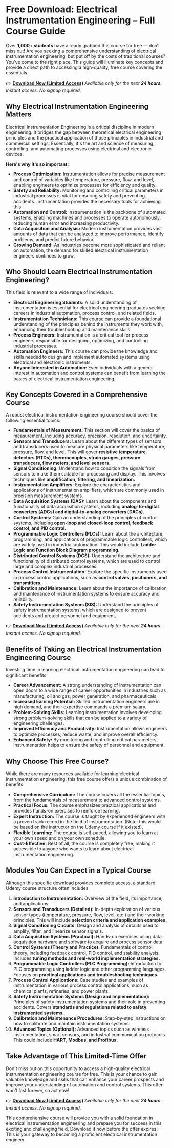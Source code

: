 # Free Download: Electrical Instrumentation Engineering – Full Course Guide

Over **1,000+ students** have already grabbed this course for free — don’t miss out! Are you seeking a comprehensive understanding of electrical instrumentation engineering, but put off by the costs of traditional courses? You've come to the right place. This guide will illuminate key concepts and provide a direct path to accessing a high-quality, free course covering the essentials.

👉 [**Download Now (Limited Access)**](https://udemywork.com/electrical-instrumentation-engineering)
_Available only for the next **24 hours**. Instant access. No signup required._

## Why Electrical Instrumentation Engineering Matters

Electrical Instrumentation Engineering is a critical discipline in modern engineering. It bridges the gap between theoretical electrical engineering principles and the practical application of those principles in industrial and commercial settings. Essentially, it's the art and science of measuring, controlling, and automating processes using electrical and electronic devices.

**Here's why it's so important:**

*   **Process Optimization:** Instrumentation allows for precise measurement and control of variables like temperature, pressure, flow, and level, enabling engineers to optimize processes for efficiency and quality.
*   **Safety and Reliability:**  Monitoring and controlling critical parameters in industrial processes is vital for ensuring safety and preventing accidents. Instrumentation provides the necessary tools for achieving this.
*   **Automation and Control:**  Instrumentation is the backbone of automated systems, enabling machines and processes to operate autonomously, reducing human error and increasing productivity.
*   **Data Acquisition and Analysis:** Modern instrumentation provides vast amounts of data that can be analyzed to improve performance, identify problems, and predict future behavior.
*   **Growing Demand:**  As industries become more sophisticated and reliant on automation, the demand for skilled electrical instrumentation engineers continues to grow.

## Who Should Learn Electrical Instrumentation Engineering?

This field is relevant to a wide range of individuals:

*   **Electrical Engineering Students:** A solid understanding of instrumentation is essential for electrical engineering graduates seeking careers in industrial automation, process control, and related fields.
*   **Instrumentation Technicians:** This course can provide a foundational understanding of the principles behind the instruments they work with, enhancing their troubleshooting and maintenance skills.
*   **Process Engineers:** Instrumentation is a critical tool for process engineers responsible for designing, optimizing, and controlling industrial processes.
*   **Automation Engineers:** This course can provide the knowledge and skills needed to design and implement automated systems using electrical and electronic instruments.
*   **Anyone Interested in Automation:** Even individuals with a general interest in automation and control systems can benefit from learning the basics of electrical instrumentation engineering.

## Key Concepts Covered in a Comprehensive Course

A robust electrical instrumentation engineering course should cover the following essential topics:

*   **Fundamentals of Measurement:** This section will cover the basics of measurement, including accuracy, precision, resolution, and uncertainty.
*   **Sensors and Transducers:**  Learn about the different types of sensors and transducers used to measure physical parameters like temperature, pressure, flow, and level. This will cover **resistive temperature detectors (RTDs), thermocouples, strain gauges, pressure transducers, flow meters, and level sensors.**
*   **Signal Conditioning:**  Understand how to condition the signals from sensors to make them suitable for processing and display. This involves techniques like **amplification, filtering, and linearization.**
*   **Instrumentation Amplifiers:** Explore the characteristics and applications of instrumentation amplifiers, which are commonly used in precision measurement systems.
*   **Data Acquisition Systems (DAS):** Learn about the components and functionality of data acquisition systems, including **analog-to-digital converters (ADCs) and digital-to-analog converters (DACs).**
*   **Control Systems:**  Gain an understanding of the principles of control systems, including **open-loop and closed-loop control, feedback control, and PID control.**
*   **Programmable Logic Controllers (PLCs):** Learn about the architecture, programming, and applications of programmable logic controllers, which are widely used in industrial automation. This would include **Ladder Logic and Function Block Diagram programming.**
*   **Distributed Control Systems (DCS):**  Understand the architecture and functionality of distributed control systems, which are used to control large and complex industrial processes.
*   **Process Control Instrumentation:**  Explore the specific instruments used in process control applications, such as **control valves, positioners, and transmitters.**
*   **Calibration and Maintenance:**  Learn about the importance of calibration and maintenance of instrumentation systems to ensure accuracy and reliability.
*   **Safety Instrumentation Systems (SIS):**  Understand the principles of safety instrumentation systems, which are designed to prevent accidents and protect personnel and equipment.

👉 [**Download Now (Limited Access)**](https://udemywork.com/electrical-instrumentation-engineering)
_Available only for the next **24 hours**. Instant access. No signup required._

## Benefits of Taking an Electrical Instrumentation Engineering Course

Investing time in learning electrical instrumentation engineering can lead to significant benefits:

*   **Career Advancement:**  A strong understanding of instrumentation can open doors to a wide range of career opportunities in industries such as manufacturing, oil and gas, power generation, and pharmaceuticals.
*   **Increased Earning Potential:**  Skilled instrumentation engineers are in high demand, and their expertise commands a premium salary.
*   **Problem-Solving Skills:**  Learning instrumentation involves developing strong problem-solving skills that can be applied to a variety of engineering challenges.
*   **Improved Efficiency and Productivity:**  Instrumentation allows engineers to optimize processes, reduce waste, and improve overall efficiency.
*   **Enhanced Safety:**  By monitoring and controlling critical parameters, instrumentation helps to ensure the safety of personnel and equipment.

## Why Choose This Free Course?

While there are many resources available for learning electrical instrumentation engineering, this free course offers a unique combination of benefits:

*   **Comprehensive Curriculum:**  The course covers all the essential topics, from the fundamentals of measurement to advanced control systems.
*   **Practical Focus:**  The course emphasizes practical applications and provides hands-on exercises to reinforce learning.
*   **Expert Instruction:**  The course is taught by experienced engineers with a proven track record in the field of instrumentation. (Note: this would be based on the instructor on the Udemy course if it existed).
*   **Flexible Learning:**  The course is self-paced, allowing you to learn at your own speed and on your own schedule.
*   **Cost-Effective:**  Best of all, the course is completely free, making it accessible to anyone who wants to learn about electrical instrumentation engineering.

## Modules You Can Expect in a Typical Course

Although this specific download provides complete access, a standard Udemy course structure often includes:

1.  **Introduction to Instrumentation:**  Overview of the field, its importance, and applications.
2.  **Sensors and Transducers (Detailed):** In-depth exploration of various sensor types (temperature, pressure, flow, level, etc.) and their working principles. This will include **selection criteria and application examples.**
3.  **Signal Conditioning Circuits:** Design and analysis of circuits used to amplify, filter, and linearize sensor signals.
4.  **Data Acquisition Systems (Practical):**  Hands-on exercises using data acquisition hardware and software to acquire and process sensor data.
5.  **Control Systems (Theory and Practice):**  Fundamentals of control theory, including feedback control, PID control, and stability analysis. Includes **tuning methods and real-world implementation strategies.**
6.  **Programmable Logic Controllers (PLC Programming):**  Introduction to PLC programming using ladder logic and other programming languages. Focuses on **practical applications and troubleshooting techniques.**
7.  **Process Control Applications:**  Case studies and examples of instrumentation in various process control applications, such as chemical plants, refineries, and power plants.
8.  **Safety Instrumentation Systems (Design and Implementation):**  Principles of safety instrumentation systems and their role in preventing accidents. Covers **standards and regulations related to safety instrumented systems.**
9.  **Calibration and Maintenance Procedures:**  Step-by-step instructions on how to calibrate and maintain instrumentation systems.
10. **Advanced Topics (Optional):**  Advanced topics such as wireless instrumentation, smart sensors, and industrial communication protocols. This could include **HART, Modbus, and Profibus.**

## Take Advantage of This Limited-Time Offer

Don't miss out on this opportunity to access a high-quality electrical instrumentation engineering course for free. This is your chance to gain valuable knowledge and skills that can enhance your career prospects and improve your understanding of automation and control systems. This offer won't last forever, so act now!

👉 [**Download Now (Limited Access)**](https://udemywork.com/electrical-instrumentation-engineering)
_Available only for the next **24 hours**. Instant access. No signup required._

This comprehensive course will provide you with a solid foundation in electrical instrumentation engineering and prepare you for success in this exciting and challenging field. Download it now before the offer expires! This is your gateway to becoming a proficient electrical instrumentation engineer.
